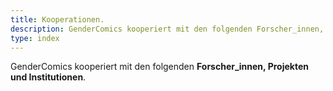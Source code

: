 ```yaml
---
title: Kooperationen.
description: GenderComics kooperiert mit den folgenden Forscher_innen, Projekten und Institutionen.
type: index
---
```


GenderComics kooperiert mit den folgenden **Forscher_innen, Projekten und Institutionen**.
